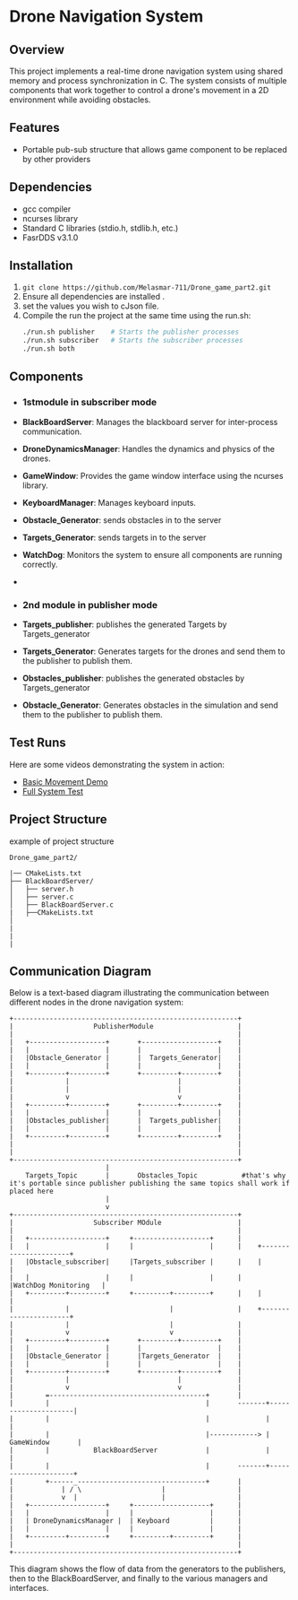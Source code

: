 # Drone Navigation System
## Overview
This project implements a real-time drone navigation system using shared memory and process synchronization in C. The system consists of multiple components that work together to control a drone's movement in a 2D environment while avoiding obstacles.

## Features
- Portable pub-sub structure that allows game component to be replaced by other providers

## Dependencies
- gcc compiler
- ncurses library
- Standard C libraries (stdio.h, stdlib.h, etc.)
- FasrDDS v3.1.0

## Installation
1. `git clone https://github.com/Melasmar-711/Drone_game_part2.git `
2. Ensure all dependencies are installed .
3. set the values you wish to cJson file.
4. Compile the run the project at the same time using the run.sh:
    ```bash
    ./run.sh publisher    # Starts the publisher processes
    ./run.sh subscriber   # Starts the subscriber processes
    ./run.sh both 
    ```


## Components
- ### **1stmodule** in subscriber mode
- **BlackBoardServer**: Manages the blackboard server for inter-process communication.
- **DroneDynamicsManager**: Handles the dynamics and physics of the drones.
- **GameWindow**: Provides the game window interface using the ncurses library.
- **KeyboardManager**: Manages keyboard inputs.
- **Obstacle_Generator**: sends  obstacles in to the server 
- **Targets_Generator**: sends  targets in to the server 
- **WatchDog**: Monitors the system to ensure all components are running correctly.
-


- ### **2nd module**  in publisher mode
- **Targets_publisher**: publishes the generated Targets by Targets_generator  
- **Targets_Generator**: Generates targets for the drones and send them to the publisher to publish them.
- **Obstacles_publisher**: publishes the generated obstacles by Targets_generator 
- **Obstacle_Generator**: Generates obstacles in the simulation and send them to the publisher to publish them.


## Test Runs
Here are some videos demonstrating the system in action:
- [Basic Movement Demo](#)
- [Full System Test](#)

## Project Structure

example of project structure
```
Drone_game_part2/ 

|── CMakeLists.txt
├── BlackBoardServer/
│   ├── server.h
│   ├── server.c
│   ├── BlackBoardServer.c
|   ├──CMakeLists.txt
│   
|
|
|

```

## Communication Diagram

Below is a text-based diagram illustrating the communication between different nodes in the drone navigation system:

```
+--------------------------------------------------------+
|                    PublisherModule                     |
|                                                        |
|   +-------------------+       +-------------------+    |
|   |                   |       |                   |    |
|   |Obstacle_Generator |       |  Targets_Generator|    |
|   |                   |       |                   |    |
|   +---------+---------+       +---------+---------+    |
|             |                           |              |
|             |                           |              |
|             v                           v              |
|   +---------+---------+       +---------+---------+    |
|   |                   |       |                   |    |
|   |Obstacles_publisher|       |  Targets_publisher|    |
|   |                   |       |                   |    |
|   +---------+---------+       +---------+---------+    |
|                                                        |
|                                                        |
+--------------------------------------------------------+
                        |
    Targets_Topic       |       Obstacles_Topic           #that's why it's portable since publisher publishing the same topics shall work if placed here
                        |
                        v
+--------------------------------------------------------+
|                    Subscriber MOdule                   |
|                                                        |
|   +-------------------+     +-------------------+      |      
|   |                   |     |                   |      |    +----------------------+
|   |Obstacle_subscriber|     |Targets_subscriber |      |    |                      |
|   |                   |     |                   |      |    |WatchDog Monitoring   |
|   +---------+---------+     +---------+---------+      |    |                      |
|             |                         |                |    +----------------------+
|             |                         |                |
|             v                         v                |
|   +---------+---------+       +---------+---------+    |
|   |                   |       |                   |    |
|   |Obstacle_Generator |       |Targets_Generator  |    |
|   |                   |       |                   |    |
|   +---------+---------+       +---------+---------+    |
|             |                           |              |
|             v                           v              |
|        =---------------------------------------+       |
|        |                                       |       -------+---------------------|
|        |                                       |              |                     |
|        |                                       |------------> |    GameWindow       |
|        |           BlackBoardServer            |              |                     |
|        |                                       |       -------+---------------------+
|        +------_--------------------------------+       |
|            | / \                    |                  |
|            v  |                     |                  |
|   +-------------------+     +-------------------+      |
|   |                   |     |                   |      |
|   | DroneDynamicsManager |  | Keyboard          |      |
|   |                   |     |                   |      |
|   +---------+---------+     +---------+---------+      |
|                                                        |
+--------------------------------------------------------+

```

This diagram shows the flow of data from the generators to the publishers, then to the BlackBoardServer, and finally to the various managers and interfaces.



